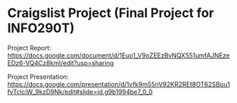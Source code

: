 # Craigslist Project (Final Project for INFO290T)
Project Report: https://docs.google.com/document/d/1Euo1_V9oZEEzBvNQX551umfAJNEzeEDz6-VQ4Cz8kmI/edit?usp=sharing

Project Presentation: https://docs.google.com/presentation/d/1vfk9m55nV92KR2REt8OT62SBuu1fvTclciW_9kzD9Nk/edit#slide=id.g9b1994be7_0_0
